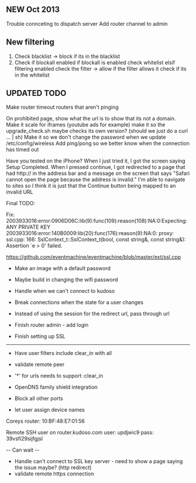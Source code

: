 NEW Oct 2013
------------

Trouble connceting to dispatch server
Add router channel to admin


New filtering
-------------

1) Check blacklist -> block if its in the blacklist
2) Check if blockall enabled
  if blockall is enabled
    check whitelist
  elsif filtering enabled
    check the filter -> allow if the filter allows it
    check if its in the whitelist



## UPDATED TODO
Make router timeout routers that aren't pinging


On prohibited page, show what the url is to show that its not a domain.  Make it scale for iframes (youtube ads for example)
make it so the upgrade_check.sh maybe checks its own version?  (should we just do a curl ... | sh)
Make it so we don't change the password when we update /etc/config/wireless
Add ping/pong so we better know when the connection has timed out





Have you tested on the iPhone? When I just tried it, I got the screen saying Setup Completed. When I pressed continue, I got redirected to a page that had http:// in the address bar and a message on the screen that says "Safari cannot open the page because the address is invalid." I'm able to navigate to sites so I think it is just that the Continue button being mapped to an invalid URL

Final TODO:

Fix:
2003933016:error:0906D06C:lib(9):func(109):reason(108):NA:0:Expecting: ANY PRIVATE KEY
2003933016:error:140B0009:lib(20):func(176):reason(9):NA:0:
proxy: ssl.cpp: 166: SslContext_t::SslContext_t(bool, const string&, const string&): Assertion `e > 0' failed.

https://github.com/eventmachine/eventmachine/blob/master/ext/ssl.cpp


- Make an image with a default password
- Maybe build in changing the wifi password


- Handle when we can't connect to kudoso
- Break connections when the state for a user changes
- Instead of using the session for the redirect url, pass through url

- Finish router admin - add login
- Finish setting up SSL



-------------
- Have user filters include clear_in with all
- validate remote peer

- '*' for urls needs to support :clear_in
- OpenDNS family shield integration
- Block all other ports
- let user assign device names

Coreys router:
10:BF:48:E7:01:56

Remote SSH user on router.kudoso.com
user: updjwic9
pass: 39vsfi29sijfgjsl


-- Can wait --
- Handle can't connect to SSL key server - need to show a page saying the issue maybe? (http redirect)
- validate remote https connection


